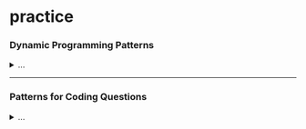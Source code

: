 # practice

### Dynamic Programming Patterns
<details>
<summary>...</summary>

[Pattern 1: 0/1 Knapsack](https://github.com/vot-developer/practice/tree/main/src/main/java/org/algorithms/dp/educative/knapsack)
([Tests](https://github.com/vot-developer/practice/tree/main/src/test/java/org/algorithms/dp/educative/knapsack))
<details>
<summary>...</summary>

* [0/1 Knapsack](https://github.com/vot-developer/practice/tree/main/src/main/java/org/algorithms/dp/educative/knapsack/Knapsack.java)
([Test](https://github.com/vot-developer/practice/tree/main/src/test/java/org/algorithms/dp/educative/knapsack/KnapsackTest.java))

* [Equal Subset Sum Partition](https://github.com/vot-developer/practice/tree/main/src/main/java/org/algorithms/dp/educative/knapsack/EqualSubsetSum.java)
([Test](https://github.com/vot-developer/practice/tree/main/src/test/java/org/algorithms/dp/educative/knapsack/EqualSubsetSumTest.java))

* [Subset Sum](https://github.com/vot-developer/practice/tree/main/src/main/java/org/algorithms/dp/educative/knapsack/SubsetSum.java)
([Test](https://github.com/vot-developer/practice/tree/main/src/test/java/org/algorithms/dp/educative/knapsack/SubsetSumTest.java))

* [Minimum Subset Sum Difference](https://github.com/vot-developer/practice/tree/main/src/main/java/org/algorithms/dp/educative/knapsack/MinimumSubsetSumDifference.java)
([Test](https://github.com/vot-developer/practice/tree/main/src/test/java/org/algorithms/dp/educative/knapsack/MinimumSubsetSumDifferenceTest.java))

* [Count of Subset Sum](https://github.com/vot-developer/practice/tree/main/src/main/java/org/algorithms/dp/educative/knapsack/CountSubsetSum.java)
  ([Test](https://github.com/vot-developer/practice/tree/main/src/test/java/org/algorithms/dp/educative/knapsack/CountSubsetSumTest.java))

* [Target Sum](https://github.com/vot-developer/practice/tree/main/src/main/java/org/algorithms/dp/educative/knapsack/TargetSum.java)
  ([Test](https://github.com/vot-developer/practice/tree/main/src/test/java/org/algorithms/dp/educative/knapsack/TargetSumTest.java))

</details>

---
[Pattern 2: Unbounded Knapsack](https://github.com/vot-developer/practice/tree/main/src/main/java/org/algorithms/dp/educative/unbounded_knapsack)
([Tests](https://github.com/vot-developer/practice/tree/main/src/test/java/org/algorithms/dp/educative/unbounded_knapsack))

<details>
<summary>...</summary>

* [Target Sum](https://github.com/vot-developer/practice/tree/main/src/main/java/org/algorithms/dp/educative/unbounded_knapsack/UnboundedKnapsack.java)
  ([Test](https://github.com/vot-developer/practice/tree/main/src/test/java/org/algorithms/dp/educative/unbounded_knapsack/UnboundedKnapsackTest.java))

* [Rod Cutting](https://github.com/vot-developer/practice/tree/main/src/main/java/org/algorithms/dp/educative/unbounded_knapsack/RodCutting.java)
  ([Test](https://github.com/vot-developer/practice/tree/main/src/test/java/org/algorithms/dp/educative/unbounded_knapsack/RodCuttingTest.java))  

* [Coin Change](https://github.com/vot-developer/practice/tree/main/src/main/java/org/algorithms/dp/educative/unbounded_knapsack/CoinChange.java)
  ([Test](https://github.com/vot-developer/practice/tree/main/src/test/java/org/algorithms/dp/educative/unbounded_knapsack/CoinChangeTest.java))

* [Minimum Coin Change](https://github.com/vot-developer/practice/tree/main/src/main/java/org/algorithms/dp/educative/unbounded_knapsack/MinimumCoinChange.java)
  ([Test](https://github.com/vot-developer/practice/tree/main/src/test/java/org/algorithms/dp/educative/unbounded_knapsack/MinimumCoinChangeTest.java))

* [Maximum Ribbon Cut](https://github.com/vot-developer/practice/tree/main/src/main/java/org/algorithms/dp/educative/unbounded_knapsack/MaximumRibbonCut.java)
  ([Test](https://github.com/vot-developer/practice/tree/main/src/test/java/org/algorithms/dp/educative/unbounded_knapsack/MaximumRibbonCutTest.java))

</details>

---
[Pattern 3: Fibonacci Numbers](https://github.com/vot-developer/practice/tree/main/src/main/java/org/algorithms/dp/educative/fibonacci_numbers)
([Tests](https://github.com/vot-developer/practice/tree/main/src/test/java/org/algorithms/dp/educative/fibonacci_numbers))

<details>
<summary>...</summary>

* [Fibonacci numbers](https://github.com/vot-developer/practice/tree/main/src/main/java/org/algorithms/dp/educative/fibonacci_numbers/Fibonacci.java)
  ([Test](https://github.com/vot-developer/practice/tree/main/src/test/java/org/algorithms/dp/educative/fibonacci_numbers/FibonacciTest.java))

* [Staircase](https://github.com/vot-developer/practice/tree/main/src/main/java/org/algorithms/dp/educative/fibonacci_numbers/Staircase.java)
  ([Test](https://github.com/vot-developer/practice/tree/main/src/test/java/org/algorithms/dp/educative/fibonacci_numbers/StaircaseTest.java))

* [Number factors](https://github.com/vot-developer/practice/tree/main/src/main/java/org/algorithms/dp/educative/fibonacci_numbers/NumberFactors.java)
  ([Test](https://github.com/vot-developer/practice/tree/main/src/test/java/org/algorithms/dp/educative/fibonacci_numbers/NumberFactorsTest.java))

* [Minimum jumps to reach the end](https://github.com/vot-developer/practice/tree/main/src/main/java/org/algorithms/dp/educative/fibonacci_numbers/MinimumJumps.java)
  ([Test](https://github.com/vot-developer/practice/tree/main/src/test/java/org/algorithms/dp/educative/fibonacci_numbers/MinimumJumpsTest.java))

* [Minimum jumps with fee](https://github.com/vot-developer/practice/tree/main/src/main/java/org/algorithms/dp/educative/fibonacci_numbers/MinimumJumpsWithFee.java)
  ([Test](https://github.com/vot-developer/practice/tree/main/src/test/java/org/algorithms/dp/educative/fibonacci_numbers/MinimumJumpsWithFeeTest.java))

* [House thief](https://github.com/vot-developer/practice/tree/main/src/main/java/org/algorithms/dp/educative/fibonacci_numbers/HouseThief.java)
  ([Test](https://github.com/vot-developer/practice/tree/main/src/test/java/org/algorithms/dp/educative/fibonacci_numbers/HouseThiefTest.java))

</details>

---
[Pattern 4: Palindromic Subsequence](https://github.com/vot-developer/practice/tree/main/src/main/java/org/algorithms/dp/educative/palindromic_subsequence)
([Tests](https://github.com/vot-developer/practice/tree/main/src/test/java/org/algorithms/dp/educative/palindromic_subsequence))

<details>
<summary>...</summary>

* [Longest Palindromic Subsequence](https://github.com/vot-developer/practice/tree/main/src/main/java/org/algorithms/dp/educative/palindromic_subsequence/LongestPalindromicSubsequence.java)
  ([Test](https://github.com/vot-developer/practice/tree/main/src/test/java/org/algorithms/dp/educative/palindromic_subsequence/LongestPalindromicSubsequenceTest.java))

* [Longest Palindromic Substring](https://github.com/vot-developer/practice/tree/main/src/main/java/org/algorithms/dp/educative/palindromic_subsequence/LongestPalindromicSubstring.java)
  ([Test](https://github.com/vot-developer/practice/tree/main/src/test/java/org/algorithms/dp/educative/palindromic_subsequence/LongestPalindromicSubstringTest.java))

* [Count of Palindromic Substrings](https://github.com/vot-developer/practice/tree/main/src/main/java/org/algorithms/dp/educative/palindromic_subsequence/CountPalindromicSubstrings.java)
  ([Test](https://github.com/vot-developer/practice/tree/main/src/test/java/org/algorithms/dp/educative/palindromic_subsequence/CountPalindromicSubstringsTest.java))

* [Minimum Deletions in a String to make it a Palindrome](https://github.com/vot-developer/practice/tree/main/src/main/java/org/algorithms/dp/educative/palindromic_subsequence/MinimumDeletionsToPalindrome.java)
  ([Test](https://github.com/vot-developer/practice/tree/main/src/test/java/org/algorithms/dp/educative/palindromic_subsequence/MinimumDeletionsToPalindromeTest.java))

* [Palindromic Partitioning](https://github.com/vot-developer/practice/tree/main/src/main/java/org/algorithms/dp/educative/palindromic_subsequence/PalindromicPartitioning.java)
  ([Test](https://github.com/vot-developer/practice/tree/main/src/test/java/org/algorithms/dp/educative/palindromic_subsequence/PalindromicPartitioningTest.java))

</details>

---
[Pattern 5: Longest Common Substring](https://github.com/vot-developer/practice/tree/main/src/main/java/org/algorithms/dp/educative/longest_common_substring)
([Tests](https://github.com/vot-developer/practice/tree/main/src/test/java/org/algorithms/dp/educative/longest_common_substring))

<details>
<summary>...</summary>

* [Longest Common Substring](https://github.com/vot-developer/practice/tree/main/src/main/java/org/algorithms/dp/educative/longest_common_substring/LongestCommonSubstring.java)
  ([Test](https://github.com/vot-developer/practice/tree/main/src/test/java/org/algorithms/dp/educative/longest_common_substring/LongestCommonSubstringTest.java))

* [Longest Common Subsequence](https://github.com/vot-developer/practice/tree/main/src/main/java/org/algorithms/dp/educative/longest_common_substring/LongestCommonSubsequence.java)
  ([Test](https://github.com/vot-developer/practice/tree/main/src/test/java/org/algorithms/dp/educative/longest_common_substring/LongestCommonSubsequenceTest.java))

* [Minimum Deletions & Insertions to Transform a String into another](https://github.com/vot-developer/practice/tree/main/src/main/java/org/algorithms/dp/educative/longest_common_substring/MinimumDeletionsAndInsertionsToTransform.java)
  ([Test](https://github.com/vot-developer/practice/tree/main/src/test/java/org/algorithms/dp/educative/longest_common_substring/MinimumDeletionsAndInsertionsToTransformTest.java))

* [Longest Increasing Subsequence](https://github.com/vot-developer/practice/tree/main/src/main/java/org/algorithms/dp/educative/longest_common_substring/LongestIncreasingSubsequence.java)
  ([Test](https://github.com/vot-developer/practice/tree/main/src/test/java/org/algorithms/dp/educative/longest_common_substring/LongestIncreasingSubsequenceTest.java))

* [Maximum Sum Increasing Subsequence](https://github.com/vot-developer/practice/tree/main/src/main/java/org/algorithms/dp/educative/longest_common_substring/MaximumSumIncreasingSubsequence.java)
  ([Test](https://github.com/vot-developer/practice/tree/main/src/test/java/org/algorithms/dp/educative/longest_common_substring/MaximumSumIncreasingSubsequenceTest.java))

* [Shortest Common Super-sequence](https://github.com/vot-developer/practice/tree/main/src/main/java/org/algorithms/dp/educative/longest_common_substring/ShortestCommonSuperSequence.java)
  ([Test](https://github.com/vot-developer/practice/tree/main/src/test/java/org/algorithms/dp/educative/longest_common_substring/ShortestCommonSuperSequenceTest.java))

* [Minimum Deletions to Make a Sequence Sorted](https://github.com/vot-developer/practice/tree/main/src/main/java/org/algorithms/dp/educative/longest_common_substring/MinimumDeletionsToMakeSequenceSorted.java)
  ([Test](https://github.com/vot-developer/practice/tree/main/src/test/java/org/algorithms/dp/educative/longest_common_substring/MinimumDeletionsToMakeSequenceSortedTest.java))  

* [Longest Repeating Subsequence](https://github.com/vot-developer/practice/tree/main/src/main/java/org/algorithms/dp/educative/longest_common_substring/LongestRepeatingSubsequence.java)
  ([Test](https://github.com/vot-developer/practice/tree/main/src/test/java/org/algorithms/dp/educative/longest_common_substring/LongestRepeatingSubsequenceTest.java))

* [Subsequence Pattern Matching](https://github.com/vot-developer/practice/tree/main/src/main/java/org/algorithms/dp/educative/longest_common_substring/SubsequencePatternMatching.java)
  ([Test](https://github.com/vot-developer/practice/tree/main/src/test/java/org/algorithms/dp/educative/longest_common_substring/SubsequencePatternMatchingTest.java))

* [Longest Bitonic Subsequence](https://github.com/vot-developer/practice/tree/main/src/main/java/org/algorithms/dp/educative/longest_common_substring/LongestBitonicSubsequence.java)
  ([Test](https://github.com/vot-developer/practice/tree/main/src/test/java/org/algorithms/dp/educative/longest_common_substring/LongestBitonicSubsequenceTest.java))

* [Longest Alternating Subsequence](https://github.com/vot-developer/practice/tree/main/src/main/java/org/algorithms/dp/educative/longest_common_substring/LongestAlternatingSubsequence.java)
  ([Test](https://github.com/vot-developer/practice/tree/main/src/test/java/org/algorithms/dp/educative/longest_common_substring/LongestAlternatingSubsequenceTest.java))

* [Edit Distance](https://github.com/vot-developer/practice/tree/main/src/main/java/org/algorithms/dp/educative/longest_common_substring/EditDistance.java)
  ([Test](https://github.com/vot-developer/practice/tree/main/src/test/java/org/algorithms/dp/educative/longest_common_substring/EditDistanceTest.java))

* [Strings Interleaving](https://github.com/vot-developer/practice/tree/main/src/main/java/org/algorithms/dp/educative/longest_common_substring/StringsInterleaving.java)
  ([Test](https://github.com/vot-developer/practice/tree/main/src/test/java/org/algorithms/dp/educative/longest_common_substring/StringsInterleavingTest.java))

</details>
</details>

---

### Patterns for Coding Questions

<details>
<summary>...</summary>

[Pattern 1: Sliding Window](https://github.com/vot-developer/practice/tree/main/src/main/java/org/algorithms/coding_patterns/educative/sliding_window)
([Tests](https://github.com/vot-developer/practice/tree/main/src/test/java/org/algorithms/coding_patterns/educative/sliding_window))
<details>
<summary>...</summary>

* [Maximum Sum Subarray of Size K (easy)](https://github.com/vot-developer/practice/tree/main/src/main/java/org/algorithms/coding_patterns/educative/sliding_window/MaximumSumSubarraySizeK.java)
  ([Test](https://github.com/vot-developer/practice/tree/main/src/test/java/org/algorithms/coding_patterns/educative/sliding_window/MaximumSumSubarraySizeKTest.java))

* [Smallest Subarray with a given sum (easy)](https://github.com/vot-developer/practice/tree/main/src/main/java/org/algorithms/coding_patterns/educative/sliding_window/SmallestSubarrayWithGivenSum.java)
  ([Test](https://github.com/vot-developer/practice/tree/main/src/test/java/org/algorithms/coding_patterns/educative/sliding_window/SmallestSubarrayWithGivenSumTest.java))

* [Longest Substring with K Distinct Characters (medium)](https://github.com/vot-developer/practice/tree/main/src/main/java/org/algorithms/coding_patterns/educative/sliding_window/LongestSubstringWithKDistinctCharacters.java)
  ([Test](https://github.com/vot-developer/practice/tree/main/src/test/java/org/algorithms/coding_patterns/educative/sliding_window/LongestSubstringWithKDistinctCharactersTest.java))

* [Fruits into Baskets (medium)](https://github.com/vot-developer/practice/tree/main/src/main/java/org/algorithms/coding_patterns/educative/sliding_window/FruitsIntoBaskets.java)
  ([Test](https://github.com/vot-developer/practice/tree/main/src/test/java/org/algorithms/coding_patterns/educative/sliding_window/FruitsIntoBasketsTest.java))

* [No-repeat Substring (hard)](https://github.com/vot-developer/practice/tree/main/src/main/java/org/algorithms/coding_patterns/educative/sliding_window/NoRepeatSubstring.java)
  ([Test](https://github.com/vot-developer/practice/tree/main/src/test/java/org/algorithms/coding_patterns/educative/sliding_window/NoRepeatSubstringTest.java))

* [Longest Substring with Same Letters after Replacement (hard)](https://github.com/vot-developer/practice/tree/main/src/main/java/org/algorithms/coding_patterns/educative/sliding_window/CharacterReplacement.java)
  ([Test](https://github.com/vot-developer/practice/tree/main/src/test/java/org/algorithms/coding_patterns/educative/sliding_window/CharacterReplacementTest.java))

* [Longest Subarray with Ones after Replacement (hard)](https://github.com/vot-developer/practice/tree/main/src/main/java/org/algorithms/coding_patterns/educative/sliding_window/ReplacingOnes.java)
  ([Test](https://github.com/vot-developer/practice/tree/main/src/test/java/org/algorithms/coding_patterns/educative/sliding_window/ReplacingOnesTest.java))

* [Permutation in a String (hard)](https://github.com/vot-developer/practice/tree/main/src/main/java/org/algorithms/coding_patterns/educative/sliding_window/StringPermutation.java)
  ([Test](https://github.com/vot-developer/practice/tree/main/src/test/java/org/algorithms/coding_patterns/educative/sliding_window/StringPermutationTest.java))

* [String Anagrams (hard)](https://github.com/vot-developer/practice/tree/main/src/main/java/org/algorithms/coding_patterns/educative/sliding_window/StringAnagrams.java)
  ([Test](https://github.com/vot-developer/practice/tree/main/src/test/java/org/algorithms/coding_patterns/educative/sliding_window/StringAnagramsTest.java))

* [Smallest Window containing Substring (hard)](https://github.com/vot-developer/practice/tree/main/src/main/java/org/algorithms/coding_patterns/educative/sliding_window/MinimumWindowSubstring.java)
  ([Test](https://github.com/vot-developer/practice/tree/main/src/test/java/org/algorithms/coding_patterns/educative/sliding_window/MinimumWindowSubstringTest.java))

* [Words Concatenation (hard)](https://github.com/vot-developer/practice/tree/main/src/main/java/org/algorithms/coding_patterns/educative/sliding_window/WordConcatenation.java)
  ([Test](https://github.com/vot-developer/practice/tree/main/src/test/java/org/algorithms/coding_patterns/educative/sliding_window/WordConcatenationTest.java))
</details>

---

[Pattern 2: Two Pointers](https://github.com/vot-developer/practice/tree/main/src/main/java/org/algorithms/coding_patterns/educative/two_pointers)
([Tests](https://github.com/vot-developer/practice/tree/main/src/test/java/org/algorithms/coding_patterns/educative/two_pointers))
<details>
<summary>...</summary>

* [Pair with Target Sum (easy)](https://github.com/vot-developer/practice/tree/main/src/main/java/org/algorithms/coding_patterns/educative/two_pointers/PairWithTargetSum.java)
  ([Test](https://github.com/vot-developer/practice/tree/main/src/test/java/org/algorithms/coding_patterns/educative/two_pointers/PairWithTargetSumTest.java))

* [Remove Duplicates (easy)](https://github.com/vot-developer/practice/tree/main/src/main/java/org/algorithms/coding_patterns/educative/two_pointers/RemoveDuplicates.java)
  ([Test](https://github.com/vot-developer/practice/tree/main/src/test/java/org/algorithms/coding_patterns/educative/two_pointers/RemoveDuplicatesTest.java))

* [Squaring a Sorted Array (easy)](https://github.com/vot-developer/practice/tree/main/src/main/java/org/algorithms/coding_patterns/educative/two_pointers/SortedArraySquares.java)
  ([Test](https://github.com/vot-developer/practice/tree/main/src/test/java/org/algorithms/coding_patterns/educative/two_pointers/SortedArraySquaresTest.java))

* [Triplet Sum to Zero (medium)](https://github.com/vot-developer/practice/tree/main/src/main/java/org/algorithms/coding_patterns/educative/two_pointers/TripletSumToZero.java)
  ([Test](https://github.com/vot-developer/practice/tree/main/src/test/java/org/algorithms/coding_patterns/educative/two_pointers/TripletSumToZeroTest.java))

* [Triplet Sum Close to Target (medium)](https://github.com/vot-developer/practice/tree/main/src/main/java/org/algorithms/coding_patterns/educative/two_pointers/TripletSumCloseToTarget.java)
  ([Test](https://github.com/vot-developer/practice/tree/main/src/test/java/org/algorithms/coding_patterns/educative/two_pointers/TripletSumCloseToTargetTest.java))

* [Triplets with Smaller Sum (medium)](https://github.com/vot-developer/practice/tree/main/src/main/java/org/algorithms/coding_patterns/educative/two_pointers/TripletWithSmallerSum.java)
  ([Test](https://github.com/vot-developer/practice/tree/main/src/test/java/org/algorithms/coding_patterns/educative/two_pointers/TripletWithSmallerSumTest.java))

* [Subarrays with Product Less than a Target (medium)](https://github.com/vot-developer/practice/tree/main/src/main/java/org/algorithms/coding_patterns/educative/two_pointers/SubarrayProductLessThanK.java)
  ([Test](https://github.com/vot-developer/practice/tree/main/src/test/java/org/algorithms/coding_patterns/educative/two_pointers/SubarrayProductLessThanKTest.java))

* [Dutch National Flag Problem (medium)](https://github.com/vot-developer/practice/tree/main/src/main/java/org/algorithms/coding_patterns/educative/two_pointers/DutchFlag.java)
  ([Test](https://github.com/vot-developer/practice/tree/main/src/test/java/org/algorithms/coding_patterns/educative/two_pointers/DutchFlagTest.java))

* [Quadruple Sum to Target (medium)](https://github.com/vot-developer/practice/tree/main/src/main/java/org/algorithms/coding_patterns/educative/two_pointers/QuadrupleSumToTarget.java)
  ([Test](https://github.com/vot-developer/practice/tree/main/src/test/java/org/algorithms/coding_patterns/educative/two_pointers/QuadrupleSumToTargetTest.java))

* [Comparing Strings containing Backspaces (medium)](https://github.com/vot-developer/practice/tree/main/src/main/java/org/algorithms/coding_patterns/educative/two_pointers/BackspaceCompare.java)
  ([Test](https://github.com/vot-developer/practice/tree/main/src/test/java/org/algorithms/coding_patterns/educative/two_pointers/BackspaceCompareTest.java))

* [Minimum Window Sort (medium)](https://github.com/vot-developer/practice/tree/main/src/main/java/org/algorithms/coding_patterns/educative/two_pointers/ShortestWindowSort.java)
  ([Test](https://github.com/vot-developer/practice/tree/main/src/test/java/org/algorithms/coding_patterns/educative/two_pointers/ShortestWindowSortTest.java))

</details>

---

[Pattern 3: Fast & Slow pointers](https://github.com/vot-developer/practice/tree/main/src/main/java/org/algorithms/coding_patterns/educative/fast_slow_pointers)
([Tests](https://github.com/vot-developer/practice/tree/main/src/test/java/org/algorithms/coding_patterns/educative/fast_slow_pointers))
<details>
<summary>...</summary>

* [LinkedList Cycle (easy)](https://github.com/vot-developer/practice/tree/main/src/main/java/org/algorithms/coding_patterns/educative/fast_slow_pointers/LinkedListCycle.java)
  ([Test](https://github.com/vot-developer/practice/tree/main/src/test/java/org/algorithms/coding_patterns/educative/fast_slow_pointers/LinkedListCycleTest.java))

* [LinkedList Cycle (easy)](https://github.com/vot-developer/practice/tree/main/src/main/java/org/algorithms/coding_patterns/educative/fast_slow_pointers/LinkedListCycle.java)
  ([Test](https://github.com/vot-developer/practice/tree/main/src/test/java/org/algorithms/coding_patterns/educative/fast_slow_pointers/LinkedListCycleTest.java))

* [LinkedList Cycle Length (easy)](https://github.com/vot-developer/practice/tree/main/src/main/java/org/algorithms/coding_patterns/educative/fast_slow_pointers/LinkedListCycleLength.java)
  ([Test](https://github.com/vot-developer/practice/tree/main/src/test/java/org/algorithms/coding_patterns/educative/fast_slow_pointers/LinkedListCycleLengthTest.java))

* [Start of LinkedList Cycle (medium)](https://github.com/vot-developer/practice/tree/main/src/main/java/org/algorithms/coding_patterns/educative/fast_slow_pointers/LinkedListCycleLength.java)
  ([Test](https://github.com/vot-developer/practice/tree/main/src/test/java/org/algorithms/coding_patterns/educative/fast_slow_pointers/LinkedListCycleLengthTest.java))

* [Happy Number (medium)](https://github.com/vot-developer/practice/tree/main/src/main/java/org/algorithms/coding_patterns/educative/fast_slow_pointers/HappyNumber.java)
  ([Test](https://github.com/vot-developer/practice/tree/main/src/test/java/org/algorithms/coding_patterns/educative/fast_slow_pointers/HappyNumberTest.java))

* [Middle of the LinkedList (easy)](https://github.com/vot-developer/practice/tree/main/src/main/java/org/algorithms/coding_patterns/educative/fast_slow_pointers/MiddleOfLinkedList.java)
  ([Test](https://github.com/vot-developer/practice/tree/main/src/test/java/org/algorithms/coding_patterns/educative/fast_slow_pointers/MiddleOfLinkedListTest.java))

* [Palindrome LinkedList (medium)](https://github.com/vot-developer/practice/tree/main/src/main/java/org/algorithms/coding_patterns/educative/fast_slow_pointers/PalindromicLinkedList.java)
  ([Test](https://github.com/vot-developer/practice/tree/main/src/test/java/org/algorithms/coding_patterns/educative/fast_slow_pointers/PalindromicLinkedListTest.java))

* [Rearrange a LinkedList (medium)](https://github.com/vot-developer/practice/tree/main/src/main/java/org/algorithms/coding_patterns/educative/fast_slow_pointers/RearrangeList.java)
  ([Test](https://github.com/vot-developer/practice/tree/main/src/test/java/org/algorithms/coding_patterns/educative/fast_slow_pointers/RearrangeListTest.java))

* [Cycle in a Circular Array (hard)](https://github.com/vot-developer/practice/tree/main/src/main/java/org/algorithms/coding_patterns/educative/fast_slow_pointers/CircularArrayLoop.java)
  ([Test](https://github.com/vot-developer/practice/tree/main/src/test/java/org/algorithms/coding_patterns/educative/fast_slow_pointers/CircularArrayLoopTest.java))

</details>

---

[Pattern 4: Merge Intervals](https://github.com/vot-developer/practice/tree/main/src/main/java/org/algorithms/coding_patterns/educative/merge_intervals)
([Tests](https://github.com/vot-developer/practice/tree/main/src/test/java/org/algorithms/coding_patterns/educative/merge_intervals))
<details>
<summary>...</summary>

* [Merge Intervals (medium)](https://github.com/vot-developer/practice/tree/main/src/main/java/org/algorithms/coding_patterns/educative/merge_intervals/MergeIntervals.java)
  ([Test](https://github.com/vot-developer/practice/tree/main/src/test/java/org/algorithms/coding_patterns/educative/merge_intervals/MergeIntervalsTest.java))

* [Insert Interval (medium)](https://github.com/vot-developer/practice/tree/main/src/main/java/org/algorithms/coding_patterns/educative/merge_intervals/InsertInterval.java)
  ([Test](https://github.com/vot-developer/practice/tree/main/src/test/java/org/algorithms/coding_patterns/educative/merge_intervals/InsertIntervalTest.java))

* [Intervals Intersection (medium)](https://github.com/vot-developer/practice/tree/main/src/main/java/org/algorithms/coding_patterns/educative/merge_intervals/IntervalsIntersection.java)
  ([Test](https://github.com/vot-developer/practice/tree/main/src/test/java/org/algorithms/coding_patterns/educative/merge_intervals/IntervalsIntersectionTest.java))

* [Conflicting Appointments (medium)](https://github.com/vot-developer/practice/tree/main/src/main/java/org/algorithms/coding_patterns/educative/merge_intervals/ConflictingAppointments.java)
  ([Test](https://github.com/vot-developer/practice/tree/main/src/test/java/org/algorithms/coding_patterns/educative/merge_intervals/ConflictingAppointmentsTest.java))

* [Minimum Meeting Rooms (hard)](https://github.com/vot-developer/practice/tree/main/src/main/java/org/algorithms/coding_patterns/educative/merge_intervals/MinimumMeetingRooms.java)
  ([Test](https://github.com/vot-developer/practice/tree/main/src/test/java/org/algorithms/coding_patterns/educative/merge_intervals/MinimumMeetingRoomsTest.java))

* [Maximum CPU Load (hard)](https://github.com/vot-developer/practice/tree/main/src/main/java/org/algorithms/coding_patterns/educative/merge_intervals/MaximumCPULoad.java)
  ([Test](https://github.com/vot-developer/practice/tree/main/src/test/java/org/algorithms/coding_patterns/educative/merge_intervals/MaximumCPULoadTest.java))

* [Employee Free Time (hard)](https://github.com/vot-developer/practice/tree/main/src/main/java/org/algorithms/coding_patterns/educative/merge_intervals/EmployeeFreeTime.java)
  ([Test](https://github.com/vot-developer/practice/tree/main/src/test/java/org/algorithms/coding_patterns/educative/merge_intervals/EmployeeFreeTimeTest.java))
  
</details>

---

[Pattern 5: Cyclic Sort](https://github.com/vot-developer/practice/tree/main/src/main/java/org/algorithms/coding_patterns/educative/cyclic_sort)
([Tests](https://github.com/vot-developer/practice/tree/main/src/test/java/org/algorithms/coding_patterns/educative/cyclic_sort))
<details>
<summary>...</summary>

* [Cyclic Sort (easy)](https://github.com/vot-developer/practice/tree/main/src/main/java/org/algorithms/coding_patterns/educative/cyclic_sort/CyclicSort.java)
  ([Test](https://github.com/vot-developer/practice/tree/main/src/test/java/org/algorithms/coding_patterns/educative/cyclic_sort/CyclicSortTest.java))

* [Find the Missing Number (easy)](https://github.com/vot-developer/practice/tree/main/src/main/java/org/algorithms/coding_patterns/educative/cyclic_sort/MissingNumber.java)
  ([Test](https://github.com/vot-developer/practice/tree/main/src/test/java/org/algorithms/coding_patterns/educative/cyclic_sort/MissingNumberTest.java))

* [Find all Missing Numbers (easy)](https://github.com/vot-developer/practice/tree/main/src/main/java/org/algorithms/coding_patterns/educative/cyclic_sort/AllMissingNumbers.java)
  ([Test](https://github.com/vot-developer/practice/tree/main/src/test/java/org/algorithms/coding_patterns/educative/cyclic_sort/AllMissingNumbersTest.java))

* [Find the Duplicate Number (easy)](https://github.com/vot-developer/practice/tree/main/src/main/java/org/algorithms/coding_patterns/educative/cyclic_sort/FindDuplicate.java)
  ([Test](https://github.com/vot-developer/practice/tree/main/src/test/java/org/algorithms/coding_patterns/educative/cyclic_sort/FindDuplicateTest.java))

* [Find all Duplicate Numbers (easy)](https://github.com/vot-developer/practice/tree/main/src/main/java/org/algorithms/coding_patterns/educative/cyclic_sort/FindAllDuplicate.java)
  ([Test](https://github.com/vot-developer/practice/tree/main/src/test/java/org/algorithms/coding_patterns/educative/cyclic_sort/FindAllDuplicateTest.java))

* [Find the Corrupt Pair (easy)](https://github.com/vot-developer/practice/tree/main/src/main/java/org/algorithms/coding_patterns/educative/cyclic_sort/FindCorruptNums.java)
  ([Test](https://github.com/vot-developer/practice/tree/main/src/test/java/org/algorithms/coding_patterns/educative/cyclic_sort/FindCorruptNumsTest.java))

* [Find the Smallest Missing Positive Number (medium)](https://github.com/vot-developer/practice/tree/main/src/main/java/org/algorithms/coding_patterns/educative/cyclic_sort/FirstSmallestMissingPositive.java)
  ([Test](https://github.com/vot-developer/practice/tree/main/src/test/java/org/algorithms/coding_patterns/educative/cyclic_sort/FirstSmallestMissingPositiveTest.java))

* [Find the First K Missing Positive Numbers (hard)](https://github.com/vot-developer/practice/tree/main/src/main/java/org/algorithms/coding_patterns/educative/cyclic_sort/FirstKMissingPositive.java)
  ([Test](https://github.com/vot-developer/practice/tree/main/src/test/java/org/algorithms/coding_patterns/educative/cyclic_sort/FirstKMissingPositiveTest.java))
  
</details>

---

[Pattern 6: Reversal of a LinkedList](https://github.com/vot-developer/practice/tree/main/src/main/java/org/algorithms/coding_patterns/educative/reversal_linkedlist)
([Tests](https://github.com/vot-developer/practice/tree/main/src/test/java/org/algorithms/coding_patterns/educative/reversal_linkedlist))
<details>
<summary>...</summary>

* [Reverse a LinkedList (easy)](https://github.com/vot-developer/practice/tree/main/src/main/java/org/algorithms/coding_patterns/educative/reversal_linkedlist/ReverseLinkedList.java)
  ([Test](https://github.com/vot-developer/practice/tree/main/src/test/java/org/algorithms/coding_patterns/educative/reversal_linkedlist/ReverseLinkedListTest.java))

* [Reverse a Sub-list (medium)](https://github.com/vot-developer/practice/tree/main/src/main/java/org/algorithms/coding_patterns/educative/reversal_linkedlist/ReverseSubList.java)
  ([Test](https://github.com/vot-developer/practice/tree/main/src/test/java/org/algorithms/coding_patterns/educative/reversal_linkedlist/ReverseSubListTest.java))

* [Reverse every K-element Sub-list (medium)](https://github.com/vot-developer/practice/tree/main/src/main/java/org/algorithms/coding_patterns/educative/reversal_linkedlist/ReverseEveryKElements.java)
  ([Test](https://github.com/vot-developer/practice/tree/main/src/test/java/org/algorithms/coding_patterns/educative/reversal_linkedlist/ReverseEveryKElementsTest.java))

* [Reverse alternating K-element Sub-list (medium)](https://github.com/vot-developer/practice/tree/main/src/main/java/org/algorithms/coding_patterns/educative/reversal_linkedlist/ReverseEveryKElements.java)
  ([Test](https://github.com/vot-developer/practice/tree/main/src/test/java/org/algorithms/coding_patterns/educative/reversal_linkedlist/ReverseEveryKElementsTest.java))

* [Rotate a LinkedList (medium)](https://github.com/vot-developer/practice/tree/main/src/main/java/org/algorithms/coding_patterns/educative/reversal_linkedlist/RotateList.java)
  ([Test](https://github.com/vot-developer/practice/tree/main/src/test/java/org/algorithms/coding_patterns/educative/reversal_linkedlist/RotateListTest.java))
  
</details>

---

[Pattern 7: Tree Breadth First Search](https://github.com/vot-developer/practice/tree/main/src/main/java/org/algorithms/coding_patterns/educative/breadth_first_search)
([Tests](https://github.com/vot-developer/practice/tree/main/src/test/java/org/algorithms/coding_patterns/educative/breadth_first_search))
<details>
<summary>...</summary>

* [Binary Tree Level Order Traversal (easy)](https://github.com/vot-developer/practice/tree/main/src/main/java/org/algorithms/coding_patterns/educative/breadth_first_search/LevelOrderTraversal.java)
  ([Test](https://github.com/vot-developer/practice/tree/main/src/test/java/org/algorithms/coding_patterns/educative/breadth_first_search/LevelOrderTraversalTest.java))

* [Reverse Level Order Traversal (easy)](https://github.com/vot-developer/practice/tree/main/src/main/java/org/algorithms/coding_patterns/educative/breadth_first_search/ReverseLevelOrderTraversal.java)
  ([Test](https://github.com/vot-developer/practice/tree/main/src/test/java/org/algorithms/coding_patterns/educative/breadth_first_search/ReverseLevelOrderTraversalTest.java))

* [Zigzag Traversal (medium)](https://github.com/vot-developer/practice/tree/main/src/main/java/org/algorithms/coding_patterns/educative/breadth_first_search/ZigzagTraversal.java)
  ([Test](https://github.com/vot-developer/practice/tree/main/src/test/java/org/algorithms/coding_patterns/educative/breadth_first_search/ZigzagTraversalTest.java))

* [Level Averages in a Binary Tree (easy)](https://github.com/vot-developer/practice/tree/main/src/main/java/org/algorithms/coding_patterns/educative/breadth_first_search/LevelAverage.java)
  ([Test](https://github.com/vot-developer/practice/tree/main/src/test/java/org/algorithms/coding_patterns/educative/breadth_first_search/LevelAverageTest.java))

* [Minimum Depth of a Binary Tree (easy)](https://github.com/vot-developer/practice/tree/main/src/main/java/org/algorithms/coding_patterns/educative/breadth_first_search/MinimumBinaryTreeDepth.java)
  ([Test](https://github.com/vot-developer/practice/tree/main/src/test/java/org/algorithms/coding_patterns/educative/breadth_first_search/MinimumBinaryTreeDepthTest.java))

* [Level Order Successor (easy)](https://github.com/vot-developer/practice/tree/main/src/main/java/org/algorithms/coding_patterns/educative/breadth_first_search/LevelOrderSuccessor.java)
  ([Test](https://github.com/vot-developer/practice/tree/main/src/test/java/org/algorithms/coding_patterns/educative/breadth_first_search/LevelOrderSuccessorTest.java))

* [Connect Level Order Siblings (medium)](https://github.com/vot-developer/practice/tree/main/src/main/java/org/algorithms/coding_patterns/educative/breadth_first_search/ConnectLevelOrderSiblings.java)
  ([Test](https://github.com/vot-developer/practice/tree/main/src/test/java/org/algorithms/coding_patterns/educative/breadth_first_search/ConnectLevelOrderSiblingsTest.java))

* [Connect All Level Order Siblings (medium)](https://github.com/vot-developer/practice/tree/main/src/main/java/org/algorithms/coding_patterns/educative/breadth_first_search/ConnectAllSiblings.java)
  ([Test](https://github.com/vot-developer/practice/tree/main/src/test/java/org/algorithms/coding_patterns/educative/breadth_first_search/ConnectAllSiblingsTest.java))

* [Right View of a Binary Tree (easy)](https://github.com/vot-developer/practice/tree/main/src/main/java/org/algorithms/coding_patterns/educative/breadth_first_search/RightViewTree.java)
  ([Test](https://github.com/vot-developer/practice/tree/main/src/test/java/org/algorithms/coding_patterns/educative/breadth_first_search/RightViewTreeTest.java))
  
</details>

---

[Pattern 8: Tree Depth First Search](https://github.com/vot-developer/practice/tree/main/src/main/java/org/algorithms/coding_patterns/educative/deep_first_search)
([Tests](https://github.com/vot-developer/practice/tree/main/src/test/java/org/algorithms/coding_patterns/educative/deep_first_search))
<details>
<summary>...</summary>

* [Binary Tree Path Sum (easy)](https://github.com/vot-developer/practice/tree/main/src/main/java/org/algorithms/coding_patterns/educative/deep_first_search/TreePathSum.java)
  ([Test](https://github.com/vot-developer/practice/tree/main/src/test/java/org/algorithms/coding_patterns/educative/deep_first_search/TreePathSumTest.java))

* [All Paths for a Sum (medium)](https://github.com/vot-developer/practice/tree/main/src/main/java/org/algorithms/coding_patterns/educative/deep_first_search/FindAllTreePaths.java)
  ([Test](https://github.com/vot-developer/practice/tree/main/src/test/java/org/algorithms/coding_patterns/educative/deep_first_search/FindAllTreePathsTest.java))

* [Sum of Path Numbers (medium)](https://github.com/vot-developer/practice/tree/main/src/main/java/org/algorithms/coding_patterns/educative/deep_first_search/SumOfPathNumbers.java)
  ([Test](https://github.com/vot-developer/practice/tree/main/src/test/java/org/algorithms/coding_patterns/educative/deep_first_search/SumOfPathNumbersTest.java))

* [Path With Given Sequence (medium)](https://github.com/vot-developer/practice/tree/main/src/main/java/org/algorithms/coding_patterns/educative/deep_first_search/PathWithGivenSequence.java)
  ([Test](https://github.com/vot-developer/practice/tree/main/src/test/java/org/algorithms/coding_patterns/educative/deep_first_search/PathWithGivenSequenceTest.java))

* [Count Paths for a Sum (medium)](https://github.com/vot-developer/practice/tree/main/src/main/java/org/algorithms/coding_patterns/educative/deep_first_search/CountAllPathSum.java)
  ([Test](https://github.com/vot-developer/practice/tree/main/src/test/java/org/algorithms/coding_patterns/educative/deep_first_search/CountAllPathSumTest.java))

* [Tree Diameter (medium)](https://github.com/vot-developer/practice/tree/main/src/main/java/org/algorithms/coding_patterns/educative/deep_first_search/TreeDiameter.java)
  ([Test](https://github.com/vot-developer/practice/tree/main/src/test/java/org/algorithms/coding_patterns/educative/deep_first_search/TreeDiameterTest.java))

* [Path with Maximum Sum (hard)](https://github.com/vot-developer/practice/tree/main/src/main/java/org/algorithms/coding_patterns/educative/deep_first_search/MaximumPathSum.java)
  ([Test](https://github.com/vot-developer/practice/tree/main/src/test/java/org/algorithms/coding_patterns/educative/deep_first_search/MaximumPathSumTest.java))
  
</details>

---

[Pattern 9: Two Heaps](https://github.com/vot-developer/practice/tree/main/src/main/java/org/algorithms/coding_patterns/educative/two_heaps)
([Tests](https://github.com/vot-developer/practice/tree/main/src/test/java/org/algorithms/coding_patterns/educative/two_heaps))
<details>
<summary>...</summary>

* [Find the Median of a Number Stream (medium)](https://github.com/vot-developer/practice/tree/main/src/main/java/org/algorithms/coding_patterns/educative/two_heaps/MedianOfAStream.java)
  ([Test](https://github.com/vot-developer/practice/tree/main/src/test/java/org/algorithms/coding_patterns/educative/two_heaps/MedianOfAStreamTest.java))

* [Sliding Window Median (hard)](https://github.com/vot-developer/practice/tree/main/src/main/java/org/algorithms/coding_patterns/educative/two_heaps/SlidingWindowMedian.java)
  ([Test](https://github.com/vot-developer/practice/tree/main/src/test/java/org/algorithms/coding_patterns/educative/two_heaps/SlidingWindowMedianTest.java))

* [Maximize Capital (hard)](https://github.com/vot-developer/practice/tree/main/src/main/java/org/algorithms/coding_patterns/educative/two_heaps/MaximizeCapital.java)
  ([Test](https://github.com/vot-developer/practice/tree/main/src/test/java/org/algorithms/coding_patterns/educative/two_heaps/MaximizeCapitalTest.java))

* [Next Interval (hard)](https://github.com/vot-developer/practice/tree/main/src/main/java/org/algorithms/coding_patterns/educative/two_heaps/NextInterval.java)
  ([Test](https://github.com/vot-developer/practice/tree/main/src/test/java/org/algorithms/coding_patterns/educative/two_heaps/NextIntervalTest.java))
  
</details>

---

[Pattern 10: Subsets](https://github.com/vot-developer/practice/tree/main/src/main/java/org/algorithms/coding_patterns/educative/subsets)
([Tests](https://github.com/vot-developer/practice/tree/main/src/test/java/org/algorithms/coding_patterns/educative/subsets))
<details>
<summary>...</summary>

* [Subsets (easy)](https://github.com/vot-developer/practice/tree/main/src/main/java/org/algorithms/coding_patterns/educative/subsets/Subsets.java)
  ([Test](https://github.com/vot-developer/practice/tree/main/src/test/java/org/algorithms/coding_patterns/educative/subsets/SubsetsTest.java))

* [Subsets With Duplicates (easy)](https://github.com/vot-developer/practice/tree/main/src/main/java/org/algorithms/coding_patterns/educative/subsets/SubsetWithDuplicates.java)
  ([Test](https://github.com/vot-developer/practice/tree/main/src/test/java/org/algorithms/coding_patterns/educative/subsets/SubsetWithDuplicatesTest.java))

* [Permutations (medium)](https://github.com/vot-developer/practice/tree/main/src/main/java/org/algorithms/coding_patterns/educative/subsets/Permutations.java)
  ([Test](https://github.com/vot-developer/practice/tree/main/src/test/java/org/algorithms/coding_patterns/educative/subsets/PermutationsTest.java))

* [String Permutations by changing case (medium)](https://github.com/vot-developer/practice/tree/main/src/main/java/org/algorithms/coding_patterns/educative/subsets/LetterCaseStringPermutation.java)
  ([Test](https://github.com/vot-developer/practice/tree/main/src/test/java/org/algorithms/coding_patterns/educative/subsets/LetterCaseStringPermutationTest.java))

* [Balanced Parentheses (hard)](https://github.com/vot-developer/practice/tree/main/src/main/java/org/algorithms/coding_patterns/educative/subsets/GenerateParentheses.java)
  ([Test](https://github.com/vot-developer/practice/tree/main/src/test/java/org/algorithms/coding_patterns/educative/subsets/GenerateParenthesesTest.java))

* [Unique Generalized Abbreviations (hard)](https://github.com/vot-developer/practice/tree/main/src/main/java/org/algorithms/coding_patterns/educative/subsets/GeneralizedAbbreviation.java)
  ([Test](https://github.com/vot-developer/practice/tree/main/src/test/java/org/algorithms/coding_patterns/educative/subsets/GeneralizedAbbreviationTest.java))

* [Evaluate Expression (hard)](https://github.com/vot-developer/practice/tree/main/src/main/java/org/algorithms/coding_patterns/educative/subsets/EvaluateExpression.java)
  ([Test](https://github.com/vot-developer/practice/tree/main/src/test/java/org/algorithms/coding_patterns/educative/subsets/EvaluateExpressionTest.java))

* [Structurally Unique Binary Search Trees (hard)](https://github.com/vot-developer/practice/tree/main/src/main/java/org/algorithms/coding_patterns/educative/subsets/UniqueTrees.java)
  ([Test](https://github.com/vot-developer/practice/tree/main/src/test/java/org/algorithms/coding_patterns/educative/subsets/UniqueTreesTest.java))

* [Count of Structurally Unique Binary Search Trees (hard)](https://github.com/vot-developer/practice/tree/main/src/main/java/org/algorithms/coding_patterns/educative/subsets/CountUniqueTrees.java)
  ([Test](https://github.com/vot-developer/practice/tree/main/src/test/java/org/algorithms/coding_patterns/educative/subsets/CountUniqueTreesTest.java))
  
</details>

---

[Pattern 11: Modified Binary Search](https://github.com/vot-developer/practice/tree/main/src/main/java/org/algorithms/coding_patterns/educative/modified_binary_search)
([Tests](https://github.com/vot-developer/practice/tree/main/src/test/java/org/algorithms/coding_patterns/educative/modified_binary_search))
<details>
<summary>...</summary>

* [Order-agnostic Binary Search (easy)](https://github.com/vot-developer/practice/tree/main/src/main/java/org/algorithms/coding_patterns/educative/modified_binary_search/BinarySearch.java)
  ([Test](https://github.com/vot-developer/practice/tree/main/src/test/java/org/algorithms/coding_patterns/educative/modified_binary_search/BinarySearchTest.java))

* [Ceiling of a Number (medium)](https://github.com/vot-developer/practice/tree/main/src/main/java/org/algorithms/coding_patterns/educative/modified_binary_search/CeilingOfANumber.java)
  ([Test](https://github.com/vot-developer/practice/tree/main/src/test/java/org/algorithms/coding_patterns/educative/modified_binary_search/CeilingOfANumberTest.java))

* [Next Letter (medium)](https://github.com/vot-developer/practice/tree/main/src/main/java/org/algorithms/coding_patterns/educative/modified_binary_search/NextLetter.java)
  ([Test](https://github.com/vot-developer/practice/tree/main/src/test/java/org/algorithms/coding_patterns/educative/modified_binary_search/NextLetterTest.java))

* [Number Range (medium)](https://github.com/vot-developer/practice/tree/main/src/main/java/org/algorithms/coding_patterns/educative/modified_binary_search/FindRange.java)
  ([Test](https://github.com/vot-developer/practice/tree/main/src/test/java/org/algorithms/coding_patterns/educative/modified_binary_search/FindRangeTest.java))

* [Search in a Sorted Infinite Array (medium)](https://github.com/vot-developer/practice/tree/main/src/main/java/org/algorithms/coding_patterns/educative/modified_binary_search/SearchInfiniteSortedArray.java)
  ([Test](https://github.com/vot-developer/practice/tree/main/src/test/java/org/algorithms/coding_patterns/educative/modified_binary_search/SearchInfiniteSortedArrayTest.java))

* [Minimum Difference Element (medium)](https://github.com/vot-developer/practice/tree/main/src/main/java/org/algorithms/coding_patterns/educative/modified_binary_search/MinimumDifference.java)
  ([Test](https://github.com/vot-developer/practice/tree/main/src/test/java/org/algorithms/coding_patterns/educative/modified_binary_search/MinimumDifferenceTest.java))

* [Bitonic Array Maximum (easy)](https://github.com/vot-developer/practice/tree/main/src/main/java/org/algorithms/coding_patterns/educative/modified_binary_search/MaxInBitonicArray.java)
  ([Test](https://github.com/vot-developer/practice/tree/main/src/test/java/org/algorithms/coding_patterns/educative/modified_binary_search/MaxInBitonicArrayTest.java))

* [Search Bitonic Array (medium)](https://github.com/vot-developer/practice/tree/main/src/main/java/org/algorithms/coding_patterns/educative/modified_binary_search/SearchBitonicArray.java)
  ([Test](https://github.com/vot-developer/practice/tree/main/src/test/java/org/algorithms/coding_patterns/educative/modified_binary_search/SearchBitonicArrayTest.java))

* [Search in Rotated Array (medium)](https://github.com/vot-developer/practice/tree/main/src/main/java/org/algorithms/coding_patterns/educative/modified_binary_search/SearchRotatedArray.java)
  ([Test](https://github.com/vot-developer/practice/tree/main/src/test/java/org/algorithms/coding_patterns/educative/modified_binary_search/SearchRotatedArrayTest.java))

* [Rotation Count (medium)](https://github.com/vot-developer/practice/tree/main/src/main/java/org/algorithms/coding_patterns/educative/modified_binary_search/RotationCountOfRotatedArray.java)
  ([Test](https://github.com/vot-developer/practice/tree/main/src/test/java/org/algorithms/coding_patterns/educative/modified_binary_search/RotationCountOfRotatedArrayTest.java))

</details>

---

[Pattern 12: Bitwise XOR](https://github.com/vot-developer/practice/tree/main/src/main/java/org/algorithms/coding_patterns/educative/bitwise_xor)
([Tests](https://github.com/vot-developer/practice/tree/main/src/test/java/org/algorithms/coding_patterns/educative/bitwise_xor))
<details>
<summary>...</summary>

* [Single Number (easy)](https://github.com/vot-developer/practice/tree/main/src/main/java/org/algorithms/coding_patterns/educative/bitwise_xor/SingleNumber.java)
  ([Test](https://github.com/vot-developer/practice/tree/main/src/test/java/org/algorithms/coding_patterns/educative/bitwise_xor/SingleNumberTest.java))

* [Two Single Numbers (medium)](https://github.com/vot-developer/practice/tree/main/src/main/java/org/algorithms/coding_patterns/educative/bitwise_xor/TwoSingleNumbers.java)
  ([Test](https://github.com/vot-developer/practice/tree/main/src/test/java/org/algorithms/coding_patterns/educative/bitwise_xor/TwoSingleNumbersTest.java))

* [Complement of Base 10 Number (medium)](https://github.com/vot-developer/practice/tree/main/src/main/java/org/algorithms/coding_patterns/educative/bitwise_xor/CalculateComplement.java)
  ([Test](https://github.com/vot-developer/practice/tree/main/src/test/java/org/algorithms/coding_patterns/educative/bitwise_xor/CalculateComplementTest.java))

* [Flipping an Image (hard)](https://github.com/vot-developer/practice/tree/main/src/main/java/org/algorithms/coding_patterns/educative/bitwise_xor/FlippingImage.java)
  ([Test](https://github.com/vot-developer/practice/tree/main/src/test/java/org/algorithms/coding_patterns/educative/bitwise_xor/FlippingImageTest.java))
  
</details>

---

[Pattern 13: Top 'K' Elements](https://github.com/vot-developer/practice/tree/main/src/main/java/org/algorithms/coding_patterns/educative/top_k_elements)
([Tests](https://github.com/vot-developer/practice/tree/main/src/test/java/org/algorithms/coding_patterns/educative/top_k_elements))
<details>
<summary>...</summary>

* [Top 'K' Numbers (easy)](https://github.com/vot-developer/practice/tree/main/src/main/java/org/algorithms/coding_patterns/educative/top_k_elements/KLargestNumbers.java)
  ([Test](https://github.com/vot-developer/practice/tree/main/src/test/java/org/algorithms/coding_patterns/educative/top_k_elements/KLargestNumbersTest.java))

* [Kth Smallest Number (easy)](https://github.com/vot-developer/practice/tree/main/src/main/java/org/algorithms/coding_patterns/educative/top_k_elements/KthSmallestNumber.java)
  ([Test](https://github.com/vot-developer/practice/tree/main/src/test/java/org/algorithms/coding_patterns/educative/top_k_elements/KthSmallestNumberTest.java))

* ['K' Closest Points to the Origin (easy)](https://github.com/vot-developer/practice/tree/main/src/main/java/org/algorithms/coding_patterns/educative/top_k_elements/KClosestPointsToOrigin.java)
  ([Test](https://github.com/vot-developer/practice/tree/main/src/test/java/org/algorithms/coding_patterns/educative/top_k_elements/KClosestPointsToOriginTest.java))

* [Connect Ropes (easy)](https://github.com/vot-developer/practice/tree/main/src/main/java/org/algorithms/coding_patterns/educative/top_k_elements/ConnectRopes.java)
  ([Test](https://github.com/vot-developer/practice/tree/main/src/test/java/org/algorithms/coding_patterns/educative/top_k_elements/ConnectRopesTest.java))

* [Top 'K' Frequent Numbers (medium)](https://github.com/vot-developer/practice/tree/main/src/main/java/org/algorithms/coding_patterns/educative/top_k_elements/TopKFrequentNumbers.java)
  ([Test](https://github.com/vot-developer/practice/tree/main/src/test/java/org/algorithms/coding_patterns/educative/top_k_elements/TopKFrequentNumbersTest.java))

* [Frequency Sort (medium)](https://github.com/vot-developer/practice/tree/main/src/main/java/org/algorithms/coding_patterns/educative/top_k_elements/FrequencySort.java)
  ([Test](https://github.com/vot-developer/practice/tree/main/src/test/java/org/algorithms/coding_patterns/educative/top_k_elements/FrequencySortTest.java))

* [Kth Largest Number in a Stream (medium)](https://github.com/vot-developer/practice/tree/main/src/main/java/org/algorithms/coding_patterns/educative/top_k_elements/KthLargestNumberInStream.java)
  ([Test](https://github.com/vot-developer/practice/tree/main/src/test/java/org/algorithms/coding_patterns/educative/top_k_elements/KthLargestNumberInStreamTest.java))

* ['K' Closest Numbers (medium)](https://github.com/vot-developer/practice/tree/main/src/main/java/org/algorithms/coding_patterns/educative/top_k_elements/KClosestElements.java)
  ([Test](https://github.com/vot-developer/practice/tree/main/src/test/java/org/algorithms/coding_patterns/educative/top_k_elements/KClosestElementsTest.java))

* [Maximum Distinct Elements (medium)](https://github.com/vot-developer/practice/tree/main/src/main/java/org/algorithms/coding_patterns/educative/top_k_elements/MaximumDistinctElements.java)
  ([Test](https://github.com/vot-developer/practice/tree/main/src/test/java/org/algorithms/coding_patterns/educative/top_k_elements/MaximumDistinctElementsTest.java))

* [Sum of Elements (medium)](https://github.com/vot-developer/practice/tree/main/src/main/java/org/algorithms/coding_patterns/educative/top_k_elements/SumOfElements.java)
  ([Test](https://github.com/vot-developer/practice/tree/main/src/test/java/org/algorithms/coding_patterns/educative/top_k_elements/SumOfElementsTest.java))

* [Rearrange String (hard)](https://github.com/vot-developer/practice/tree/main/src/main/java/org/algorithms/coding_patterns/educative/top_k_elements/RearrangeString.java)
  ([Test](https://github.com/vot-developer/practice/tree/main/src/test/java/org/algorithms/coding_patterns/educative/top_k_elements/RearrangeStringTest.java))

* [Rearrange String K Distance Apart (hard)](https://github.com/vot-developer/practice/tree/main/src/main/java/org/algorithms/coding_patterns/educative/top_k_elements/RearrangeStringKDistanceApart.java)
  ([Test](https://github.com/vot-developer/practice/tree/main/src/test/java/org/algorithms/coding_patterns/educative/top_k_elements/RearrangeStringKDistanceApartTest.java))

* [Scheduling Tasks (hard)](https://github.com/vot-developer/practice/tree/main/src/main/java/org/algorithms/coding_patterns/educative/top_k_elements/TaskScheduler.java)
  ([Test](https://github.com/vot-developer/practice/tree/main/src/test/java/org/algorithms/coding_patterns/educative/top_k_elements/TaskSchedulerTest.java))

* [Frequency Stack (hard)](https://github.com/vot-developer/practice/tree/main/src/main/java/org/algorithms/coding_patterns/educative/top_k_elements/FrequencyStack.java)
  ([Test](https://github.com/vot-developer/practice/tree/main/src/test/java/org/algorithms/coding_patterns/educative/top_k_elements/FrequencyStackTest.java))
  
</details>

---

[Pattern 14: K-way merge](https://github.com/vot-developer/practice/tree/main/src/main/java/org/algorithms/coding_patterns/educative/k_way_merge)
([Tests](https://github.com/vot-developer/practice/tree/main/src/test/java/org/algorithms/coding_patterns/educative/k_way_merge))
<details>
<summary>...</summary>

* [Merge K Sorted Lists (medium)](https://github.com/vot-developer/practice/tree/main/src/main/java/org/algorithms/coding_patterns/educative/k_way_merge/MergeKSortedLists.java)
  ([Test](https://github.com/vot-developer/practice/tree/main/src/test/java/org/algorithms/coding_patterns/educative/k_way_merge/MergeKSortedListsTest.java))

* [Kth Smallest Number in M Sorted Lists (Medium)](https://github.com/vot-developer/practice/tree/main/src/main/java/org/algorithms/coding_patterns/educative/k_way_merge/KthSmallestInMSortedArrays.java)
  ([Test](https://github.com/vot-developer/practice/tree/main/src/test/java/org/algorithms/coding_patterns/educative/k_way_merge/KthSmallestInMSortedArraysTest.java))
  
</details>

---


</details>
